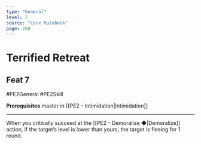 ```yaml
---
type: "General"
level: 7
source: "Core Rulebook"
page: 268
---
```

# Terrified Retreat
## Feat 7
#PE2General #PE2Skill 

**Prerequisites** master in [[PE2 - Intimidation|Intimidation]]

---
When you critically succeed at the [[PE2 - Demoralize ◆|Demoralize]] action, if the target’s level is lower than yours, the target is fleeing for 1 round.